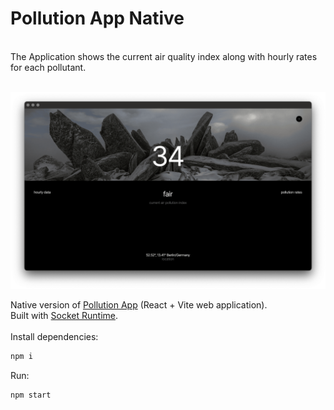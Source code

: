 # Pollution App Native
<br>
The Application shows the current air quality index along with hourly rates for each pollutant.
<br>
<br>

![screenshot](src/preview-native.png)

Native version of [Pollution App](https://github.com/HelloXiuXiu/pollution-app) (React + Vite web application). <br> Built with [Socket Runtime](https://github.com/socketsupply/socket).
<br>
<br>
Install dependencies: 
<br>

```sh
npm i
```
Run:
```sh
npm start
```